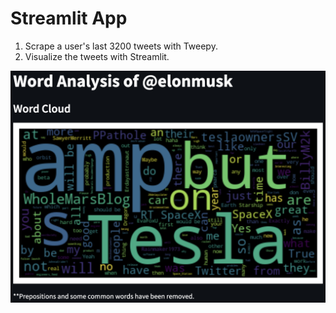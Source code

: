 <h1>Streamlit App</h1>
<ol>
<li>Scrape a user's last 3200 tweets with Tweepy.</li>
<li>Visualize the tweets with Streamlit.</li>
</ol>

![Screenshot](ScreenShot.png)

